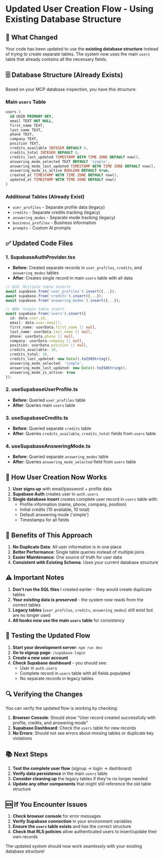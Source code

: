 # Updated User Creation Flow - Using Existing Database Structure

## 🔄 **What Changed**

Your code has been updated to use the **existing database structure** instead of trying to create separate tables. The system now uses the main `users` table that already contains all the necessary fields.

## 🗄️ **Database Structure (Already Exists)**

Based on your MCP database inspection, you have this structure:

### **Main `users` Table**
```sql
users (
  id UUID PRIMARY KEY,
  email TEXT NOT NULL,
  first_name TEXT,
  last_name TEXT,
  phone TEXT,
  company TEXT,
  position TEXT,
  credits_available INTEGER DEFAULT 0,
  credits_total INTEGER DEFAULT 0,
  credits_last_updated TIMESTAMP WITH TIME ZONE DEFAULT now(),
  answering_mode_selected TEXT DEFAULT 'simple',
  answering_mode_last_updated TIMESTAMP WITH TIME ZONE DEFAULT now(),
  answering_mode_is_active BOOLEAN DEFAULT true,
  created_at TIMESTAMP WITH TIME ZONE DEFAULT now(),
  updated_at TIMESTAMP WITH TIME ZONE DEFAULT now()
)
```

### **Additional Tables (Already Exist)**
- `user_profiles` - Separate profile data (legacy)
- `credits` - Separate credits tracking (legacy)
- `answering_modes` - Separate mode tracking (legacy)
- `business_profiles` - Business information
- `prompts` - Custom AI prompts

## ✅ **Updated Code Files**

### 1. **SupabaseAuthProvider.tsx**
- **Before**: Created separate records in `user_profiles`, `credits`, and `answering_modes` tables
- **After**: Creates single record in main `users` table with all data

```typescript
// OLD: Multiple table inserts
await supabase.from('user_profiles').insert({...});
await supabase.from('credits').insert({...});
await supabase.from('answering_modes').insert({...});

// NEW: Single table insert
await supabase.from('users').insert({
  id: data.user.id,
  email: data.user.email!,
  first_name: userData.first_name || null,
  last_name: userData.last_name || null,
  phone: userData.phone || null,
  company: userData.company || null,
  position: userData.position || null,
  credits_available: 10,
  credits_total: 10,
  credits_last_updated: new Date().toISOString(),
  answering_mode_selected: 'simple',
  answering_mode_last_updated: new Date().toISOString(),
  answering_mode_is_active: true
});
```

### 2. **useSupabaseUserProfile.ts**
- **Before**: Queried `user_profiles` table
- **After**: Queries main `users` table

### 3. **useSupabaseCredits.ts**
- **Before**: Queried separate `credits` table
- **After**: Queries `credits_available`, `credits_total` fields from `users` table

### 4. **useSupabaseAnsweringMode.ts**
- **Before**: Queried separate `answering_modes` table
- **After**: Queries `answering_mode_selected` field from `users` table

## 🚀 **How User Creation Now Works**

1. **User signs up** with email/password + profile data
2. **Supabase Auth** creates user in `auth.users`
3. **Single database insert** creates complete user record in `users` table with:
   - Profile information (name, phone, company, position)
   - Initial credits (10 available, 10 total)
   - Default answering mode ('simple')
   - Timestamps for all fields

## 🔧 **Benefits of This Approach**

1. **No Duplicate Data**: All user information is in one place
2. **Better Performance**: Single table queries instead of multiple joins
3. **Easier Maintenance**: One source of truth for user data
4. **Consistent with Existing Schema**: Uses your current database structure

## ⚠️ **Important Notes**

1. **Don't run the SQL files** I created earlier - they would create duplicate tables
2. **Your existing data is preserved** - the system now reads from the correct tables
3. **Legacy tables** (`user_profiles`, `credits`, `answering_modes`) still exist but are no longer used
4. **All hooks now use the main `users` table** for consistency

## 🧪 **Testing the Updated Flow**

1. **Start your development server**: `npm run dev`
2. **Go to signup page**: `/supabase-login`
3. **Create a new user account**
4. **Check Supabase dashboard** - you should see:
   - User in `auth.users`
   - Complete record in `users` table with all fields populated
   - No separate records in legacy tables

## 🔍 **Verifying the Changes**

You can verify the updated flow is working by checking:

1. **Browser Console**: Should show "User record created successfully with profile, credits, and answering mode"
2. **Supabase Dashboard**: Check the `users` table for new records
3. **No Errors**: Should not see errors about missing tables or duplicate key violations

## 📚 **Next Steps**

1. **Test the complete user flow** (signup → login → dashboard)
2. **Verify data persistence** in the main `users` table
3. **Consider cleaning up** the legacy tables if they're no longer needed
4. **Update any other components** that might still reference the old table structure

## 🆘 **If You Encounter Issues**

1. **Check browser console** for error messages
2. **Verify Supabase connection** in your environment variables
3. **Ensure the `users` table exists** and has the correct structure
4. **Check that RLS policies** allow authenticated users to insert/update their own records

The updated system should now work seamlessly with your existing database structure!


